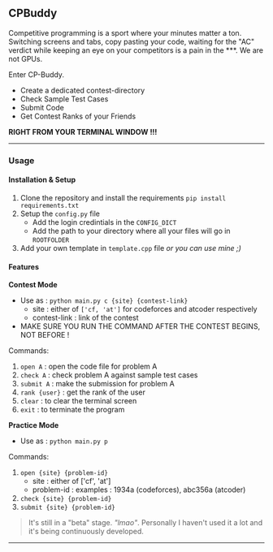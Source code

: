 ## CPBuddy

Competitive programming is a sport where your minutes matter a ton. Switching screens and tabs, copy pasting your code, waiting for the "AC" verdict while keeping an eye on your competitors is a pain in the ***. We are not GPUs.

Enter CP-Buddy.

* Create a dedicated contest-directory
* Check Sample Test Cases
* Submit Code
* Get Contest Ranks of your Friends

**RIGHT FROM YOUR TERMINAL WINDOW !!!**

---

### Usage

#### Installation & Setup

1. Clone the repository and install the requirements
 `pip install requirements.txt`
2. Setup the `config.py` file
    * Add the login credintials in the `CONFIG_DICT`
    * Add the path to your directory where all your files will go in `ROOTFOLDER`
3. Add your own template in `template.cpp` file *or you can use mine ;)*

#### Features

**Contest Mode**
* Use as : `python main.py c {site} {contest-link}`
    * site : either of `['cf, 'at']` for codeforces and atcoder respectively
    * contest-link : link of the contest
* MAKE SURE YOU RUN THE COMMAND AFTER THE CONTEST BEGINS, NOT BEFORE !

Commands:
1. `open A` : open the code file for problem A
2. `check A` : check problem A against sample test cases
3. `submit A` : make the submission for problem A
4. `rank {user}` : get the rank of the user
5. `clear` : to clear the terminal screen
5. `exit` : to terminate the program

**Practice Mode**
* Use as : `python main.py p`

Commands:
1. `open {site} {problem-id}`
    * site : either of ['cf', 'at']
    * problem-id : examples : 1934a (codeforces), abc356a (atcoder)
2. `check {site} {problem-id}`
3. `submit {site} {problem-id}`

> It's still in a "beta" stage. *"lmao"*. Personally I haven't used it a lot and it's being continuously developed.

---
